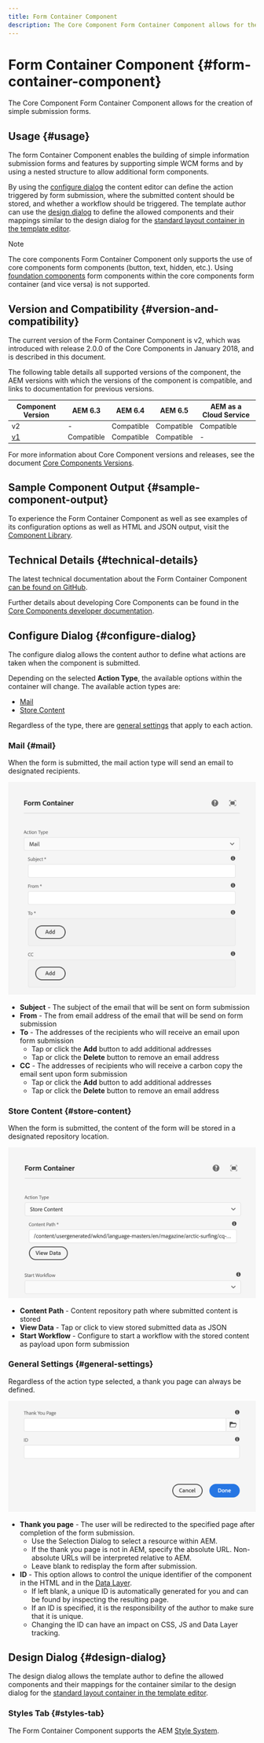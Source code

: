 ```yaml
---
title: Form Container Component
description: The Core Component Form Container Component allows for the creation of simple submission forms.
---
```


# Form Container Component {#form-container-component}

The Core Component Form Container Component allows for the creation of simple submission forms.

## Usage {#usage}

The form Container Component enables the building of simple information submission forms and features by supporting simple WCM forms and by using a nested structure to allow additional form components.

By using the [configure dialog](#configure-dialog) the content editor can define the action triggered by form submission, where the submitted content should be stored, and whether a workflow should be triggered. The template author can use the [design dialog](#design-dialog) to define the allowed components and their mappings similar to the design dialog for the [standard layout container in the template editor](https://docs.adobe.com/content/help/en/experience-manager-cloud-service/sites/authoring/features/templates.html).

>[!NOTE]
>
>The core components Form Container Component only supports the use of core components form components (button, text, hidden, etc.). Using [foundation components](https://docs.adobe.com/content/help/en/experience-manager-65/authoring/siteandpage/default-components-foundation.html) form components within the core components form container (and vice versa) is not supported.

## Version and Compatibility {#version-and-compatibility}

The current version of the Form Container Component is v2, which was introduced with release 2.0.0 of the Core Components in January 2018, and is described in this document.

The following table details all supported versions of the component, the AEM versions with which the versions of the component is compatible, and links to documentation for previous versions.

|Component Version|AEM 6.3|AEM 6.4|AEM 6.5|AEM as a Cloud Service|
|--- |--- |--- |--- |---|
|v2|-|Compatible|Compatible|Compatible|
|[v1](/help/components/v1/form-container-v1.md)|Compatible|Compatible|Compatible|-|

For more information about Core Component versions and releases, see the document [Core Components Versions](/help/versions.md).

## Sample Component Output {#sample-component-output}

To experience the Form Container Component as well as see examples of its configuration options as well as HTML and JSON output, visit the [Component Library](https://adobe.com/go/aem_cmp_library_form_container).

## Technical Details {#technical-details}

The latest technical documentation about the Form Container Component [can be found on GitHub](https://adobe.com/go/aem_cmp_tech_form_container_v2).

Further details about developing Core Components can be found in the [Core Components developer documentation](/help/developing/overview.md).

## Configure Dialog {#configure-dialog}

The configure dialog allows the content author to define what actions are taken when the component is submitted.

Depending on the selected **Action Type**, the available options within the container will change. The available action types are:

* [Mail](#mail)
* [Store Content](#store-content)

Regardless of the type, there are [general settings](#general-settings) that apply to each action.

### Mail {#mail}

When the form is submitted, the mail action type will send an email to designated recipients.

![Mail options in Form Container Component's edit dialog](/help/assets/form-container-edit-mail.png)

* **Subject** - The subject of the email that will be sent on form submission
* **From** - The from email address of the email that will be send on form submission
* **To** - The addresses of the recipients who will receive an email upon form submission
  * Tap or click the **Add** button to add additional addresses
  * Tap or click the **Delete** button to remove an email address
* **CC** - The addresses of recipients who will receive a carbon copy the email sent upon form submission
  * Tap or click the **Add** button to add additional addresses
  * Tap or click the **Delete** button to remove an email address

### Store Content {#store-content}

When the form is submitted, the content of the form will be stored in a designated repository location.

![Store content options in Form Container's edit dialog](/help/assets/form-container-edit-store.png)

* **Content Path** - Content repository path where submitted content is stored
* **View Data** - Tap or click to view stored submitted data as JSON
* **Start Workflow** - Configure to start a workflow with the stored content as payload upon form submission

### General Settings {#general-settings}

Regardless of the action type selected, a thank you page can always be defined.

![General options in Form Container Component's edit dialog](/help/assets/form-container-edit-general.png)

* **Thank you page** - The user will be redirected to the specified page after completion of the form submission.
  * Use the Selection Dialog to select a resource within AEM.
  * If the thank you page is not in AEM, specify the absolute URL. Non-absolute URLs will be interpreted relative to AEM.
  * Leave blank to redisplay the form after submission.
* **ID** - This option allows to control the unique identifier of the component in the HTML and in the [Data Layer](/help/developing/data-layer/overview.md).
  * If left blank, a unique ID is automatically generated for you and can be found by inspecting the resulting page.
  * If an ID is specified, it is the responsibility of the author to make sure that it is unique.
  * Changing the ID can have an impact on CSS, JS and Data Layer tracking.

## Design Dialog {#design-dialog}

The design dialog allows the template author to define the allowed components and their mappings for the container similar to the design dialog for the [standard layout container in the template editor](https://docs.adobe.com/content/help/en/experience-manager-cloud-service/sites/authoring/features/templates.html).

### Styles Tab {#styles-tab}

The Form Container Component supports the AEM [Style System](/help/get-started/authoring.md#component-styling).
